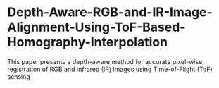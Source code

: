 # Depth-Aware-RGB-and-IR-Image-Alignment-Using-ToF-Based-Homography-Interpolation
This paper presents a depth-aware method for accurate pixel-wise registration of RGB and infrared (IR) images using Time-of-Flight (ToF) sensing
